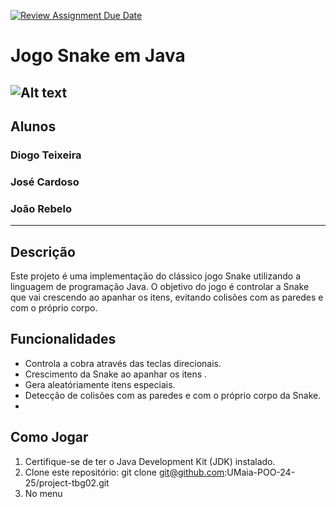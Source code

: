 [![Review Assignment Due Date](https://classroom.github.com/assets/deadline-readme-button-22041afd0340ce965d47ae6ef1cefeee28c7c493a6346c4f15d667ab976d596c.svg)](https://classroom.github.com/a/UfPX3NkQ)

# Jogo Snake em Java
![Alt text](https://i0.wp.com/tilcode.blog/wp-content/uploads/2019/04/Screen-Shot-2019-04-28-at-17.51.16.png?w=998&ssl=1)
----------------------------------------------------------------------------------------
## Alunos

### Diogo Teixeira
### José Cardoso
### João Rebelo

----------------------------------------------------------------------------------------
## Descrição
Este projeto é uma implementação do clássico jogo Snake utilizando a linguagem de programação Java. 
O objetivo do jogo é controlar a Snake que vai crescendo ao apanhar os itens, evitando colisões com as paredes e com o próprio corpo.

## Funcionalidades
- Controla a cobra através das teclas direcionais.
- Crescimento da Snake ao apanhar os itens .
- Gera aleatóriamente itens especiais.
- Detecção de colisões com as paredes e com o próprio corpo da Snake.
- 


## Como Jogar
1. Certifique-se de ter o Java Development Kit (JDK) instalado.
2. Clone este repositório: git clone git@github.com:UMaia-POO-24-25/project-tbg02.git
3. No menu 


   
   
